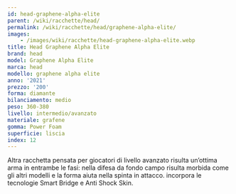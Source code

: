 ```yaml
---
id: head-graphene-alpha-elite
parent: /wiki/racchette/head/
permalink: /wiki/racchette/head/graphene-alpha-elite/
images:
    - /images/wiki/racchette/head-graphene-alpha-elite.webp
title: Head Graphene Alpha Elite
brand: head
model: Graphene Alpha Elite
marca: head
modello: graphene alpha elite
anno: '2021'
prezzo: '200'
forma: diamante
bilanciamento: medio
peso: 360-380
livello: intermedio/avanzato
materiale: grafene
gomma: Power Foam
superficie: liscia
index: 12
---
```

Altra racchetta pensata per giocatori di livello avanzato risulta un’ottima arma in entrambe le fasi: nella difesa da fondo campo risulta morbida come gli altri modelli e la forma aiuta nella spinta in attacco. incorpora le tecnologie Smart Bridge e Anti Shock Skin.